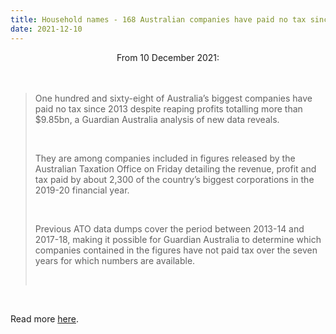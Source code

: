 ```yaml
---
title: Household names - 168 Australian companies have paid no tax since 2013
date: 2021-12-10
---
```


<center>From 10 December 2021:</center><br><br>

<blockquote><p>One hundred and sixty-eight of Australia’s biggest companies have paid no tax since 2013 despite reaping profits totalling more than $9.85bn, a Guardian Australia analysis of new data reveals.</p><br>

<p>They are among companies included in figures released by the Australian Taxation Office on Friday detailing the revenue, profit and tax paid by about 2,300 of the country’s biggest corporations in the 2019-20 financial year.</p><br>

<p>Previous ATO data dumps cover the period between 2013-14 and 2017-18, making it possible for Guardian Australia to determine which companies contained in the figures have not paid tax over the seven years for which numbers are available.</p><br>

</blockquote><br>

<p>Read more <a href="https://www.theguardian.com/australia-news/2021/dec/10/household-names-168-australian-companies-have-paid-no-tax-since-2013">here</a>.</p>